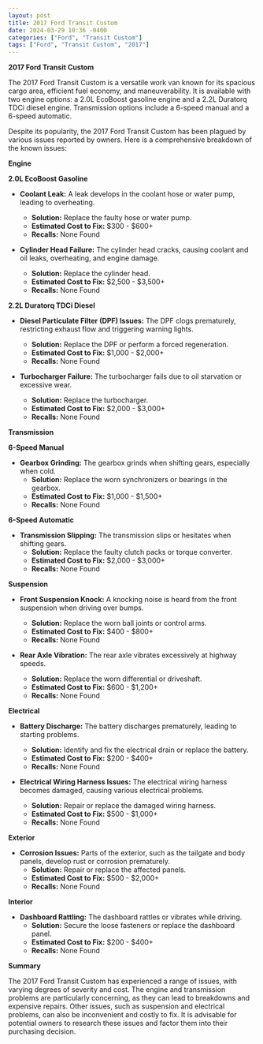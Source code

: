```yaml
---
layout: post
title: 2017 Ford Transit Custom
date: 2024-03-29 10:36 -0400
categories: ["Ford", "Transit Custom"]
tags: ["Ford", "Transit Custom", "2017"]
---
```

**2017 Ford Transit Custom**

The 2017 Ford Transit Custom is a versatile work van known for its spacious cargo area, efficient fuel economy, and maneuverability. It is available with two engine options: a 2.0L EcoBoost gasoline engine and a 2.2L Duratorq TDCi diesel engine. Transmission options include a 6-speed manual and a 6-speed automatic.

Despite its popularity, the 2017 Ford Transit Custom has been plagued by various issues reported by owners. Here is a comprehensive breakdown of the known issues:

**Engine**

**2.0L EcoBoost Gasoline**

- **Coolant Leak:** A leak develops in the coolant hose or water pump, leading to overheating.
   - **Solution:** Replace the faulty hose or water pump.
   - **Estimated Cost to Fix:** $300 - $600+
   - **Recalls:** None Found

- **Cylinder Head Failure:** The cylinder head cracks, causing coolant and oil leaks, overheating, and engine damage.
   - **Solution:** Replace the cylinder head.
   - **Estimated Cost to Fix:** $2,500 - $3,500+
   - **Recalls:** None Found

**2.2L Duratorq TDCi Diesel**

- **Diesel Particulate Filter (DPF) Issues:** The DPF clogs prematurely, restricting exhaust flow and triggering warning lights.
   - **Solution:** Replace the DPF or perform a forced regeneration.
   - **Estimated Cost to Fix:** $1,000 - $2,000+
   - **Recalls:** None Found

- **Turbocharger Failure:** The turbocharger fails due to oil starvation or excessive wear.
   - **Solution:** Replace the turbocharger.
   - **Estimated Cost to Fix:** $2,000 - $3,000+
   - **Recalls:** None Found

**Transmission**

**6-Speed Manual**

- **Gearbox Grinding:** The gearbox grinds when shifting gears, especially when cold.
   - **Solution:** Replace the worn synchronizers or bearings in the gearbox.
   - **Estimated Cost to Fix:** $1,000 - $1,500+
   - **Recalls:** None Found

**6-Speed Automatic**

- **Transmission Slipping:** The transmission slips or hesitates when shifting gears.
   - **Solution:** Replace the faulty clutch packs or torque converter.
   - **Estimated Cost to Fix:** $2,000 - $3,000+
   - **Recalls:** None Found

**Suspension**

- **Front Suspension Knock:** A knocking noise is heard from the front suspension when driving over bumps.
   - **Solution:** Replace the worn ball joints or control arms.
   - **Estimated Cost to Fix:** $400 - $800+
   - **Recalls:** None Found

- **Rear Axle Vibration:** The rear axle vibrates excessively at highway speeds.
   - **Solution:** Replace the worn differential or driveshaft.
   - **Estimated Cost to Fix:** $600 - $1,200+
   - **Recalls:** None Found

**Electrical**

- **Battery Discharge:** The battery discharges prematurely, leading to starting problems.
   - **Solution:** Identify and fix the electrical drain or replace the battery.
   - **Estimated Cost to Fix:** $200 - $400+
   - **Recalls:** None Found

- **Electrical Wiring Harness Issues:** The electrical wiring harness becomes damaged, causing various electrical problems.
   - **Solution:** Repair or replace the damaged wiring harness.
   - **Estimated Cost to Fix:** $500 - $1,000+
   - **Recalls:** None Found

**Exterior**

- **Corrosion Issues:** Parts of the exterior, such as the tailgate and body panels, develop rust or corrosion prematurely.
   - **Solution:** Repair or replace the affected panels.
   - **Estimated Cost to Fix:** $500 - $2,000+
   - **Recalls:** None Found

**Interior**

- **Dashboard Rattling:** The dashboard rattles or vibrates while driving.
   - **Solution:** Secure the loose fasteners or replace the dashboard panel.
   - **Estimated Cost to Fix:** $200 - $400+
   - **Recalls:** None Found

**Summary**

The 2017 Ford Transit Custom has experienced a range of issues, with varying degrees of severity and cost. The engine and transmission problems are particularly concerning, as they can lead to breakdowns and expensive repairs. Other issues, such as suspension and electrical problems, can also be inconvenient and costly to fix. It is advisable for potential owners to research these issues and factor them into their purchasing decision.
